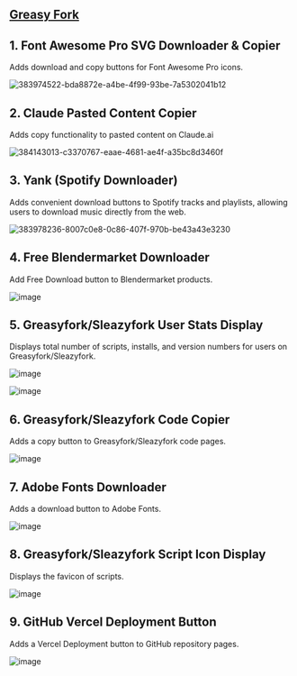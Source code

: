 ## [Greasy Fork](https://greasyfork.org/en/users/1376410-afkarxyz)

## 1. Font Awesome Pro SVG Downloader & Copier
Adds download and copy buttons for Font Awesome Pro icons.

![383974522-bda8872e-a4be-4f99-93be-7a5302041b12](https://github.com/user-attachments/assets/eea72d70-4d42-4451-a131-41238295c7c7)

## 2. Claude Pasted Content Copier
Adds copy functionality to pasted content on Claude.ai

![384143013-c3370767-eaae-4681-ae4f-a35bc8d3460f](https://github.com/user-attachments/assets/34722d99-7a62-43c6-af7b-515b958fa88b)

## 3. Yank (Spotify Downloader)
Adds convenient download buttons to Spotify tracks and playlists, allowing users to download music directly from the web.

![383978236-8007c0e8-0c86-407f-970b-be43a43e3230](https://github.com/user-attachments/assets/9e97b1a2-a95e-40a5-8404-cb9351e76f0a)

## 4. Free Blendermarket Downloader
Add Free Download button to Blendermarket products.

![image](https://github.com/user-attachments/assets/412416f8-d755-4a9a-9e27-11e9b873eac9)

## 5. Greasyfork/Sleazyfork User Stats Display
Displays total number of scripts, installs, and version numbers for users on Greasyfork/Sleazyfork.

![image](https://github.com/user-attachments/assets/36130407-520e-4199-85b9-037fe9de0960)

![image](https://github.com/user-attachments/assets/648d553f-3170-4a75-bed3-80b12d36aea3)

## 6. Greasyfork/Sleazyfork Code Copier
Adds a copy button to Greasyfork/Sleazyfork code pages.

![image](https://github.com/user-attachments/assets/ac37de62-4497-4a9c-be05-e5b6a078b44b)

## 7. Adobe Fonts Downloader
Adds a download button to Adobe Fonts.

![image](https://github.com/user-attachments/assets/77628e8a-37fa-4a66-b0e7-cb4e7414efcd)

## 8. Greasyfork/Sleazyfork Script Icon Display
Displays the favicon of scripts.

![image](https://github.com/user-attachments/assets/a31e61b5-a249-4dc6-94a0-fe7dc64efe79)

## 9. GitHub Vercel Deployment Button
Adds a Vercel Deployment button to GitHub repository pages.

![image](https://github.com/user-attachments/assets/2932c917-8610-432a-9c93-4e9050353916)

